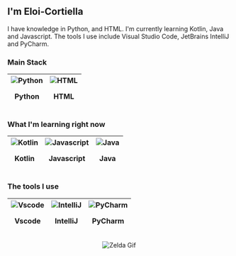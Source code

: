## I'm Eloi-Cortiella
I have knowledge in Python, and HTML. I'm currently learning Kotlin, Java and Javascript. The tools I use include Visual Studio Code, JetBrains IntelliJ and PyCharm.

### Main Stack
| <div><img src="https://skillicons.dev/icons?i=python" alt="Python" /> <p>Python</p> </div> | <div><img src="https://skillicons.dev/icons?i=html" alt="HTML" /> <p>HTML</p> </div>
| --- | ---

### What I'm learning right now
| <div><img src="https://skillicons.dev/icons?i=kotlin" alt="Kotlin" /> <p>Kotlin</p> </div> | <div><img src="https://skillicons.dev/icons?i=js" alt="Javascript" /> <p>Javascript</p> </div> | <div><img src="https://skillicons.dev/icons?i=java" alt="Java" /> <p>Java</p> </div> 
| --- | --- | ---

### The tools I use
| <div><img src="https://skillicons.dev/icons?i=vscode" alt="Vscode" /> <p>Vscode</p> </div> | <div><img src="https://skillicons.dev/icons?i=idea" alt="IntelliJ" /> <p>IntelliJ</p> </div> | <div><img src="https://skillicons.dev/icons?i=pycharm" alt="PyCharm" /> <p>PyCharm</p> </div>
| --- | --- | ---


<p align="center">
  <img src="https://media3.giphy.com/media/v1.Y2lkPTc5MGI3NjExbzByZDd4NnlzM2N5dWx6Y2RjbDdsd3BxdjF0bnZtZ2llOWdwYm91OCZlcD12MV9pbnRlcm5hbF9naWZfYnlfaWQmY3Q9Zw/3nhfE47B5flIwdIGqk/giphy.webp" alt="Zelda Gif" />
</p>
